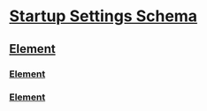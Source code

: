 # [Startup Settings Schema](index.md)
## [<startup> Element](startup-element.md)
### [<requiredRuntime> Element](requiredruntime-element.md)
### [<supportedRuntime> Element](supportedruntime-element.md)
